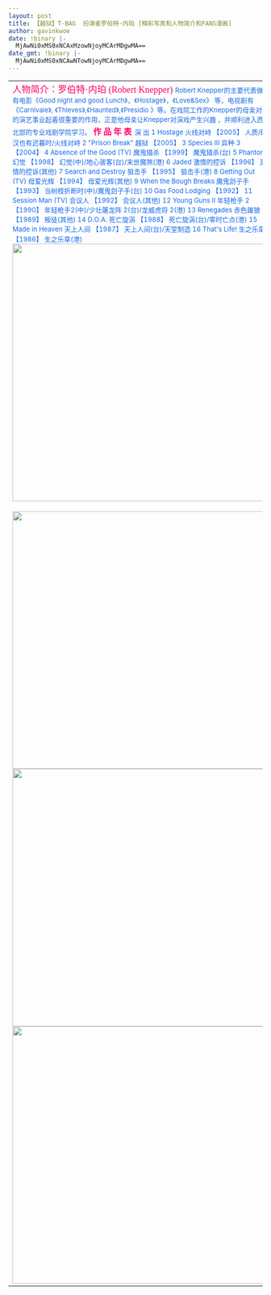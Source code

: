 ```yaml
---
layout: post
title: 【越狱】T-BAG  扮演者罗伯特·内珀 [精彩写真和人物简介和FANS漫画]
author: gavinkwoe
date: !binary |-
  MjAwNi0xMS0xNCAxMzowNjoyMCArMDgwMA==
date_gmt: !binary |-
  MjAwNi0xMS0xNCAwNTowNjoyMCArMDgwMA==
---
```

<table cellspacing="0" cellpadding="0" width="100%" border="0">
<tbody>
<tr>
<td>
<font face="黑体" color="#ff0066" size="4">人物简介：罗伯特·内珀 (Robert Knepper) 
            </font><font color="#1a6be6" size="2">Robert Knepper的主要代表做有电影《Good night and good Lunch》，《Hostage》，《Love&Sex》 等，电视剧有《Carnivale》, 《Thieves》,《Haunted》,《Presidio 》等。在戏院工作的Knepper的母亲对他的演艺事业起着很重要的作用，正是他母亲让Knepper对演戏产生兴趣 ，并顺利进入西北部的专业戏剧学院学习。</font>
<font size="2"><font color="#0000ff"><font face="楷体_GB2312" size="5"><font color="#0968f7"><font face="黑体" color="#ff0066" size="3"><strong>作 品 年 表</strong></font> 
            </font></font><font color="#1169ee">演 出 
            1 Hostage 火线对峙 【2005】 
            人质/硬汉也有迟暮时/火线对峙 
            2 "Prison Break" 越狱 【2005】 
            3 Species III 异种 3 【2004】 
            4 Absence of the Good (TV) 魔鬼猎杀 【1999】 
            魔鬼猎杀(台) 
            5 Phantoms 幻觉 【1998】 
            幻觉(中)/地心骇客(台)/末世魔煞(港) 
            6 Jaded 激情的控诉 【1996】 
            激情的控诉(其他) 
            7 Search and Destroy 狙击手 【1995】 
            狙击手(港) 
            8 Getting Out (TV) 母爱光辉 【1994】 
            母爱光辉(其他) 
            9 When the Bough Breaks 魔鬼刽子手 【1993】 
            当树枝折断时(中)/魔鬼刽子手(台) 
            10 Gas Food Lodging 【1992】 
            11 Session Man (TV) 会议人 【1992】 
            会议人(其他) 
            12 Young Guns II 年轻枪手 2 【1990】 
            年轻枪手2(中)/少壮屠龙阵 2(台)/龙威虎将 2(港) 
            13 Renegades 赤色雄狼 【1989】 
            叛徒(其他) 
            14 D.O.A. 死亡旋涡 【1988】 
            死亡旋涡(台)/零时亡点(港) 
            15 Made in Heaven 天上人间 【1987】 
            天上人间(台)/天堂制造 
            16 That's Life! 生之乐章 【1986】 
            生之乐章(港) 
            </font>
            <img style="CURSOR: pointer" onclick="javascript:window.open(this.src);" src="http://photo4.yupoo.com/20061111/231409_1037134761_hjkarkho.jpg" onload="javascript:if(this.width>510){this.resized=true;this.style.width=510;}" border="0" alt="" />   <img style="CURSOR: pointer" onclick="javascript:window.open(this.src);" src="http://photo4.yupoo.com/20061111/231416_828831525_zeyedxwd.jpg" onload="javascript:if(this.width>510){this.resized=true;this.style.width=510;}" border="0" alt="" /></font></font><font size="2"><font color="#0000ff"></font></font>
<font size="2"><font color="#0000ff"><img style="CURSOR: pointer" onclick="javascript:window.open(this.src);" src="http://photo4.yupoo.com/20061111/231412_818684261_bmwjfhip.jpg" onload="javascript:if(this.width>510){this.resized=true;this.style.width=510;}" border="0" alt="" />   </font></font>
<font size="2"><font color="#0000ff"><img style="CURSOR: pointer" onclick="javascript:window.open(this.src);" src="http://photo4.yupoo.com/20061111/231411_897755305_bbbspwvi.jpg" onload="javascript:if(this.width>510){this.resized=true;this.style.width=510;}" border="0" alt="" /> </font></font>
<font size="2"><font color="#0000ff"><img style="WIDTH: 510px; CURSOR: pointer" onclick="javascript:window.open(this.src);" src="http://photo4.yupoo.com/20061111/231413_684461287_oplscvan.jpg" onload="javascript:if(this.width>510){this.resized=true;this.style.width=510;}" border="0" resized="resized" alt="" /></font></font>
<font size="2"><font color="#0000ff"><img style="CURSOR: pointer" onclick="javascript:window.open(this.src);" src="http://photo4.yupoo.com/20061111/231411_503222046_wxhjesgs.jpg" onload="javascript:if(this.width>510){this.resized=true;this.style.width=510;}" border="0" alt="" /></font></font>
<font size="2"><font color="#0000ff">   <img style="CURSOR: pointer" onclick="javascript:window.open(this.src);" src="http://photo4.yupoo.com/20061111/231409_881131362_nouisxnl.jpg" onload="javascript:if(this.width>510){this.resized=true;this.style.width=510;}" border="0" alt="" />   </font></font>
<font size="2"><font color="#0000ff"><img style="WIDTH: 510px; CURSOR: pointer" onclick="javascript:window.open(this.src);" src="http://photo4.yupoo.com/20061111/231410_718544649_twgkgufn.jpg" onload="javascript:if(this.width>510){this.resized=true;this.style.width=510;}" border="0" resized="resized" alt="" /></font></font>
<font size="2"><font color="#0000ff"><img style="WIDTH: 510px; CURSOR: pointer" onclick="javascript:window.open(this.src);" src="http://photo4.yupoo.com/20061111/231415_1759109119_flyijntq.jpg" onload="javascript:if(this.width>510){this.resized=true;this.style.width=510;}" border="0" resized="resized" alt="" /></font></font>
<font size="2"><font color="#0000ff"></font></font> 
<font size="2"><font color="#0000ff"></font></font> 
<font size="2"><font color="#0000ff"></font></font> 
<font size="2"><font color="#0000ff"></font></font> 
<font size="2"><font color="#0000ff"><img style="WIDTH: 510px; CURSOR: pointer" onclick="javascript:window.open(this.src);" src="http://photo4.yupoo.com/20061111/231413_667172632_raxnmqrf.jpg" onload="javascript:if(this.width>510){this.resized=true;this.style.width=510;}" border="0" resized="resized" alt="" /></font></font>            </td>        </tr>    </tbody></table>
